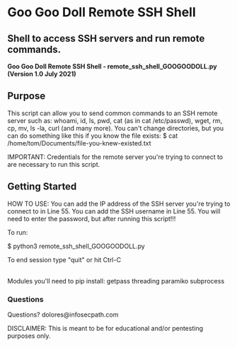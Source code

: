 <h1>Goo Goo Doll Remote SSH Shell</h1>
<h2>Shell to access SSH servers and run remote commands.</h2>
<b>Goo Goo Doll Remote SSH Shell - remote_ssh_shell_GOOGOODOLL.py (Version 1.0 July 2021)</b>

<h2>Purpose</h2>

This script can allow you to send common commands to an SSH remote server such as:
whoami, id, ls, pwd, cat (as in cat /etc/passwd), wget, rm, cp, mv, ls -la, curl (and many more). 
You can't change directories, but you can do something like this if you know the file exists:
$ cat /home/tom/Documents/file-you-knew-existed.txt

IMPORTANT: Credentials for the remote server you're trying to connect to are necessary to run this script.

<h2>Getting Started</h2>

HOW TO USE:
You can add the IP address of the SSH server you're trying to connect to in Line 55.
You can add the SSH username in Line 55.
You will need to enter the password, but after running this script!!!
<br>
<p>To run:
<p>$ python3 remote_ssh_shell_GOOGOODOLL.py</p>
<p>To end session type "quit" or hit Ctrl-C </p>
<br>
Modules you'll need to pip install:
getpass 
threading
paramiko
subprocess

<h3>Questions</h3>
Questions? dolores@infosecpath.com

DISCLAIMER: This is meant to be for educational and/or pentesting purposes only.
